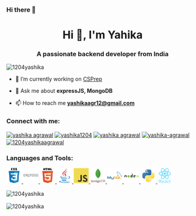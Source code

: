 ### Hi there 👋

<h1 align="center">Hi 👋, I'm Yahika</h1>
<h3 align="center">A passionate backend developer from India</h3>

<p align="left"> <img src="https://komarev.com/ghpvc/?username=1204yashika&label=Profile%20views&color=0e75b6&style=flat" alt="1204yashika" /> </p>

- 🔭 I’m currently working on [CSPrep](https://github.com/1204yashika/CSPrep)

- 💬 Ask me about **expressJS, MongoDB**

- 📫 How to reach me **yashikaagr12@gmail.com**

<h3 align="left">Connect with me:</h3>
<p align="left">
<a href="https://linkedin.com/in/yashika agrawal" target="blank"><img align="center" src="https://raw.githubusercontent.com/rahuldkjain/github-profile-readme-generator/master/src/images/icons/Social/linked-in-alt.svg" alt="yashika agrawal" height="30" width="40" /></a>
<a href="https://www.codechef.com/users/yashika1204" target="blank"><img align="center" src="https://cdn.jsdelivr.net/npm/simple-icons@3.1.0/icons/codechef.svg" alt="yashika1204" height="30" width="40" /></a>
<a href="https://www.hackerrank.com/yashika agrawal" target="blank"><img align="center" src="https://raw.githubusercontent.com/rahuldkjain/github-profile-readme-generator/master/src/images/icons/Social/hackerrank.svg" alt="yashika agrawal" height="30" width="40" /></a>
<a href="https://www.leetcode.com/yashika-agrawal" target="blank"><img align="center" src="https://raw.githubusercontent.com/rahuldkjain/github-profile-readme-generator/master/src/images/icons/Social/leet-code.svg" alt="yashika-agrawal" height="30" width="40" /></a>
<a href="https://auth.geeksforgeeks.org/user/1204yashikaagrawal" target="blank"><img align="center" src="https://raw.githubusercontent.com/rahuldkjain/github-profile-readme-generator/master/src/images/icons/Social/geeks-for-geeks.svg" alt="1204yashikaagrawal" height="30" width="40" /></a>
</p>

<h3 align="left">Languages and Tools:</h3>
<p align="left"> <a href="https://www.w3schools.com/css/" target="_blank" rel="noreferrer"> <img src="https://raw.githubusercontent.com/devicons/devicon/master/icons/css3/css3-original-wordmark.svg" alt="css3" width="40" height="40"/> </a> <a href="https://expressjs.com" target="_blank" rel="noreferrer"> <img src="https://raw.githubusercontent.com/devicons/devicon/master/icons/express/express-original-wordmark.svg" alt="express" width="40" height="40"/> </a> <a href="https://www.w3.org/html/" target="_blank" rel="noreferrer"> <img src="https://raw.githubusercontent.com/devicons/devicon/master/icons/html5/html5-original-wordmark.svg" alt="html5" width="40" height="40"/> </a> <a href="https://www.java.com" target="_blank" rel="noreferrer"> <img src="https://raw.githubusercontent.com/devicons/devicon/master/icons/java/java-original.svg" alt="java" width="40" height="40"/> </a> <a href="https://developer.mozilla.org/en-US/docs/Web/JavaScript" target="_blank" rel="noreferrer"> <img src="https://raw.githubusercontent.com/devicons/devicon/master/icons/javascript/javascript-original.svg" alt="javascript" width="40" height="40"/> </a> <a href="https://www.mongodb.com/" target="_blank" rel="noreferrer"> <img src="https://raw.githubusercontent.com/devicons/devicon/master/icons/mongodb/mongodb-original-wordmark.svg" alt="mongodb" width="40" height="40"/> </a> <a href="https://www.mysql.com/" target="_blank" rel="noreferrer"> <img src="https://raw.githubusercontent.com/devicons/devicon/master/icons/mysql/mysql-original-wordmark.svg" alt="mysql" width="40" height="40"/> </a> <a href="https://nodejs.org" target="_blank" rel="noreferrer"> <img src="https://raw.githubusercontent.com/devicons/devicon/master/icons/nodejs/nodejs-original-wordmark.svg" alt="nodejs" width="40" height="40"/> </a> <a href="https://www.python.org" target="_blank" rel="noreferrer"> <img src="https://raw.githubusercontent.com/devicons/devicon/master/icons/python/python-original.svg" alt="python" width="40" height="40"/> </a> <a href="https://reactjs.org/" target="_blank" rel="noreferrer"> <img src="https://raw.githubusercontent.com/devicons/devicon/master/icons/react/react-original-wordmark.svg" alt="react" width="40" height="40"/> </a> </p>

<p><img align="center" src="https://github-readme-stats.vercel.app/api/top-langs?username=1204yashika&show_icons=true&locale=en&layout=compact" alt="1204yashika" /></p>

<p><img align="center" src="https://github-readme-streak-stats.herokuapp.com/?user=1204yashika&" alt="1204yashika" /></p>


